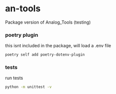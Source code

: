 # an-tools
Package version of Analog_Tools (testing)

### poetry plugin
this isnt included in the package, will load a .env file

```bash
poetry self add poetry-dotenv-plugin
```

### tests
run tests

```bash
python -m unittest -v
```
